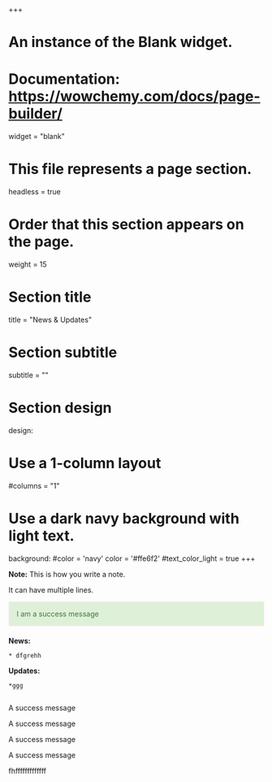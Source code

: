 +++
# An instance of the Blank widget.
# Documentation: https://wowchemy.com/docs/page-builder/
widget = "blank"

# This file represents a page section.
headless = true

# Order that this section appears on the page.
weight = 15

# Section title
title = "News & Updates"

# Section subtitle
subtitle = ""

# Section design
design:
  # Use a 1-column layout
  #columns = "1"
  # Use a dark navy background with light text.
  background:
    #color = 'navy'
    color = '#ffe6f2'
    #text_color_light = true
+++
<div class="notecard note">
  <p><strong>Note:</strong> This is how you write a note.</p>
  <p>It can have multiple lines.</p>
</div>

<div style="padding: 15px; border: 1px solid transparent; border-color: transparent; margin-bottom: 20px; border-radius: 4px; color: #3c763d; background-color: #dff0d8; border-color: #ffe6f2;">
I am a success message
</div>

**News:**
```
* dfgrehh
```

**Updates:**
```
*ggg


```

<p class="callout info">A success message</p>
<p class="callout success">A success message</p>
<p class="callout warning">A success message</p>
<p class="callout danger">A success message</p>
fhfffffffffffff
